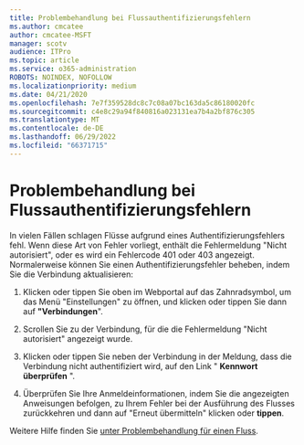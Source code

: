```yaml
---
title: Problembehandlung bei Flussauthentifizierungsfehlern
ms.author: cmcatee
author: cmcatee-MSFT
manager: scotv
audience: ITPro
ms.topic: article
ms.service: o365-administration
ROBOTS: NOINDEX, NOFOLLOW
ms.localizationpriority: medium
ms.date: 04/21/2020
ms.openlocfilehash: 7e7f359528dc8c7c08a07bc163da5c86180020fc
ms.sourcegitcommit: c4e8c29a94f840816a023131ea7b4a2bf876c305
ms.translationtype: MT
ms.contentlocale: de-DE
ms.lasthandoff: 06/29/2022
ms.locfileid: "66371715"
---
```

# <a name="troubleshoot-flow-authentication-errors"></a>Problembehandlung bei Flussauthentifizierungsfehlern

In vielen Fällen schlagen Flüsse aufgrund eines Authentifizierungsfehlers fehl. Wenn diese Art von Fehler vorliegt, enthält die Fehlermeldung "Nicht autorisiert", oder es wird ein Fehlercode 401 oder 403 angezeigt. Normalerweise können Sie einen Authentifizierungsfehler beheben, indem Sie die Verbindung aktualisieren:
  
1. Klicken oder tippen Sie oben im Webportal auf das Zahnradsymbol, um das Menü "Einstellungen" zu öffnen, und klicken oder tippen Sie dann auf **"Verbindungen**".
    
2. Scrollen Sie zu der Verbindung, für die die Fehlermeldung "Nicht autorisiert" angezeigt wurde.
    
3. Klicken oder tippen Sie neben der Verbindung in der Meldung, dass die Verbindung nicht authentifiziert wird, auf den Link " **Kennwort überprüfen** ". 
    
4. Überprüfen Sie Ihre Anmeldeinformationen, indem Sie die angezeigten Anweisungen befolgen, zu Ihrem Fehler bei der Ausführung des Flusses zurückkehren und dann auf "Erneut übermitteln" klicken oder **tippen**.
    
Weitere Hilfe finden Sie [unter Problembehandlung für einen Fluss](https://go.microsoft.com/fwlink/?linkid=872110).
  

